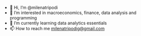 - 👋 Hi, I’m @milenatripodi
- 👀 I’m interested in macroeconomics, finance, data analysis and programming 
- 🌱 I’m currently learning data analytics essentials
- 📫 How to reach me milenatripodig@gmail.com

<!---
milenatripodi/milenatripodi is a ✨ special ✨ repository because its `README.md` (this file) appears on your GitHub profile.
You can click the Preview link to take a look at your changes.
--->
